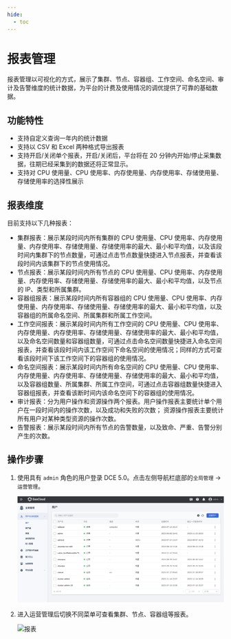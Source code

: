 ```yaml
---
hide:
  - toc
---
```


# 报表管理

报表管理以可视化的方式，展示了集群、节点、容器组、工作空间、命名空间、审计及告警维度的统计数据，为平台的计费及使用情况的调优提供了可靠的基础数据。


## 功能特性

- 支持自定义查询一年内的统计数据
- 支持以 CSV 和 Excel 两种格式导出报表
- 支持开启/关闭单个报表，开启/关闭后，平台将在 20 分钟内开始/停止采集数据，往期已经采集到的数据还将正常显示。
- 支持对 CPU 使用量、CPU 使用率、内存使用量、内存使用率、存储使用量、存储使用率的选择性展示

## 报表维度

目前支持以下几种报表：

- 集群报表：展示某段时间内所有集群的 CPU 使用量、CPU 使用率、内存使用量、内存使用率、存储使用量、存储使用率的最大、最小和平均值，以及该段时间内集群下的节点数量，可通过点击节点数量快捷进入节点报表，并查看该段时间内该集群下的节点使用情况。
- 节点报表：展示某段时间内所有节点的 CPU 使用量、CPU 使用率、内存使用量、内存使用率、存储使用量、存储使用率的最大、最小和平均值，以及节点的 IP、类型和所属集群。
- 容器组报表：展示某段时间内所有容器组的 CPU 使用量、CPU 使用率、内存使用量、内存使用率、存储使用量、存储使用率的最大、最小和平均值，以及容器组的所属命名空间、所属集群和所属工作空间。
- 工作空间报表：展示某段时间内所有工作空间的 CPU 使用量、CPU 使用率、内存使用量、内存使用率、存储使用量、存储使用率的最大、最小和平均值，以及命名空间数量和容器组数量，可通过点击命名空间数量快捷进入命名空间报表，并查看该段时间内该工作空间下命名空间的使用情况；同样的方式可查看该段时间下该工作空间下的容器组的使用情况。
- 命名空间报表：展示某段时间内所有命名空间的 CPU 使用量、CPU 使用率、内存使用量、内存使用率、存储使用量、存储使用率的最大、最小和平均值，以及容器组数量、所属集群、所属工作空间，可通过点击容器组数量快捷进入容器组报表，并查看该断时间内该命名空间下的容器组的使用情况。
- 审计报表：分为用户操作和资源操作两个报表。用户操作报表主要统计单个用户在一段时间内的操作次数，以及成功和失败的次数；
  资源操作报表主要统计所有用户对某种类型资源的操作次数。
- 告警报表：展示某段时间内所有节点的告警数量，以及致命、严重、告警分别产生的次数。

## 操作步骤

1. 使用具有 `admin` 角色的用户登录 DCE 5.0。点击左侧导航栏底部的`全局管理` -> `运营管理`。

    ![报表管理](../../images/gmagpiereport.png)
   
3. 进入运营管理后切换不同菜单可查看集群、节点、容器组等报表。

    ![报表](https://docs.daocloud.io/daocloud-docs-images/docs/zh/docs/ghippo/images/report01.png)
